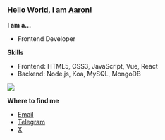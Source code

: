 
### Hello World, I am [Aaron](https://www.ultimate-kernel.fun)!

**I am a...**

- Frontend Developer 

**Skills**
- Frontend: HTML5, CSS3, JavaScript, Vue, React
- Backend: Node.js, Koa, MySQL, MongoDB


 ![](https://github-readme-stats.vercel.app/api?username=Aaronlamz&count_private=true&show_icons=true&icon_color=0366d6&text_color=24292e&bg_color=ffffff&hide_title=true&card_width=50%)

**Where to find me**

- [Email](mailto:aaronlamz2022@gmail.com)
- [Telegram](https://t.me/discover_001)
- [X](https://twitxter.com/aaronlamz)